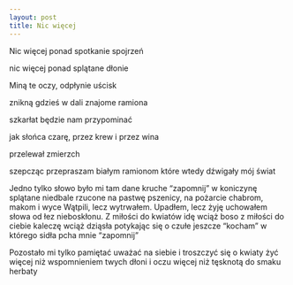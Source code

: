 ```yaml
---
layout: post
title: Nic więcej
---
```


Nic więcej ponad spotkanie spojrzeń

nic więcej ponad splątane dłonie

Miną te oczy, odpłynie uścisk

znikną gdzieś w dali znajome ramiona

szkarłat będzie nam przypominać

jak słońca czarę, przez krew i przez wina

przelewał zmierzch

szepcząc przepraszam białym ramionom
które wtedy dźwigały mój świat

Jedno tylko słowo było mi tam dane
kruche “zapomnij” w koniczynę splątane
niedbale rzucone na pastwę pszenicy,
na pożarcie chabrom, makom i wyce
Wątpili, lecz wytrwałem. Upadłem, lecz żyję
uchowałem słowa od łez nieboskłonu.
Z miłości do kwiatów idę wciąż boso
z miłości do ciebie kaleczę wciąż dziąsła
potykając się o czułe jeszcze “kocham”
w którego sidła pcha mnie “zapomnij”

Pozostało mi tylko pamiętać
uważać na siebie i troszczyć się o kwiaty
żyć więcej niż wspomnieniem twych dłoni i oczu
więcej niż tęsknotą do smaku herbaty
